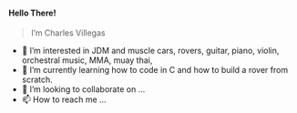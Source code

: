 #### Hello There!
>I’m Charles Villegas

- 👀 I’m interested in JDM and muscle cars, rovers, guitar, piano, violin, orchestral music, MMA, muay thai,
- 🌱 I’m currently learning how to code in C and how to build a rover from scratch.
- 💞️ I’m looking to collaborate on ...
- 📫 How to reach me ...

<!---
ColorLez01/ColorLez01 is a ✨ special ✨ repository because its `README.md` (this file) appears on your GitHub profile.
You can click the Preview link to take a look at your changes.
--->
